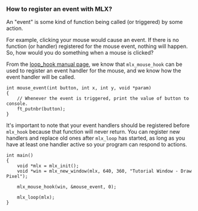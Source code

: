 ### How to register an event with MLX?

An "event" is some kind of function being called (or triggered) by some action.

For example, clicking your mouse would cause an event. If there is no function (or handler) registered for the mouse event, nothing will happen. So, how would you do something when a mouse is clicked?

From the [loop_hook manual page](mlx_loop_hook), we know that `mlx_mouse_hook` can be used to register an event handler for the mouse, and we know how the event handler will be called.
```
int mouse_event(int button, int x, int y, void *param)
{
    // Whenever the event is triggered, print the value of button to console.
    ft_putnbr(button);
}
```

It's important to note that your event handlers should be registered before `mlx_hook` because that function will never return. You can register new handlers and replace old ones after `mlx_loop` has started, as long as you have at least one handler active so your program can respond to actions.
```
int main()
{
    void *mlx = mlx_init();
    void *win = mlx_new_window(mlx, 640, 360, "Tutorial Window - Draw Pixel");

    mlx_mouse_hook(win, &mouse_event, 0);

    mlx_loop(mlx);
}
```
